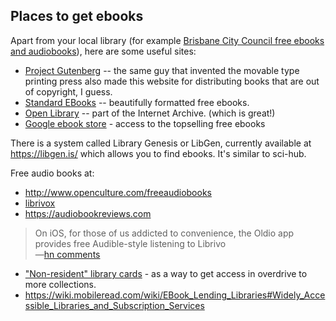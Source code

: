 ## Places to get ebooks

Apart from your local library (for example [Brisbane City Council free ebooks and audiobooks](ebooks_and_audiobooks.md)), here are some useful sites:

 * [Project Gutenberg](http://www.gutenberg.org) -- the same guy that invented the movable type printing press also made this website for distributing books that are out of copyright, I guess.
 * [Standard EBooks](https://standardebooks.org) -- beautifully formatted free ebooks.
 * [Open Library](https://openlibrary.org/) -- part of the Internet Archive. (which is great!)
 * [Google ebook store](https://play.google.com/store/books/collection/topselling_free) - access to the topselling free ebooks




There is a system called Library Genesis or LibGen, currently available at https://libgen.is/ which allows you to find ebooks. It's similar to sci-hub.


Free audio books at:

* <http://www.openculture.com/freeaudiobooks>
* [librivox](https://librivox.org) 
* <https://audiobookreviews.com>

> On iOS, for those of us addicted to convenience, the Oldio app provides free Audible-style listening to Librivo
> <br />&mdash;[hn comments](https://news.ycombinator.com/item?id=22104143)

* ["Non-resident" library cards](https://weightywords.net/best-non-resident-library-cards-for-overdrive-access/) - as a way to get access in overdrive to more collections.
* https://wiki.mobileread.com/wiki/EBook_Lending_Libraries#Widely_Accessible_Libraries_and_Subscription_Services
